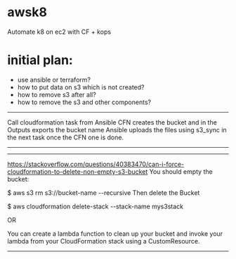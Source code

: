 # awsk8
Automate k8 on ec2 with CF + kops

# initial plan:
- use ansible or terraform?
- how to put data on s3 which is not created?
- how to remove s3 after all?
- how to remove the s3 and other components?

-------
Call cloudformation task from Ansible
CFN creates the bucket and in the Outputs exports the bucket name
Ansible uploads the files using s3_sync in the next task once the CFN one is done.

-------

-------
https://stackoverflow.com/questions/40383470/can-i-force-cloudformation-to-delete-non-empty-s3-bucket
You should empty the bucket:

$ aws s3 rm s3://bucket-name --recursive
Then delete the Bucket

$ aws cloudformation delete-stack --stack-name mys3stack

OR

You can create a lambda function to clean up your bucket and invoke your lambda from your CloudFormation stack using a CustomResource.

-------


